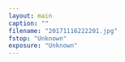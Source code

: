 ```yaml
---
layout: main
caption: ""
filename: "20171116222201.jpg"
fstop: "Unknown"
exposure: "Unknown"
---
```

